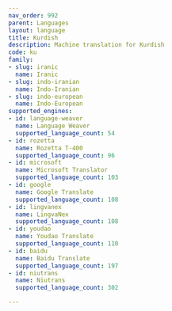 ```yaml
---
nav_order: 992
parent: Languages
layout: language
title: Kurdish
description: Machine translation for Kurdish
code: ku
family:
- slug: iranic
  name: Iranic
- slug: indo-iranian
  name: Indo-Iranian
- slug: indo-european
  name: Indo-European
supported_engines:
- id: language-weaver
  name: Language Weaver
  supported_language_count: 54
- id: rozetta
  name: Rozetta T-400
  supported_language_count: 96
- id: microsoft
  name: Microsoft Translator
  supported_language_count: 103
- id: google
  name: Google Translate
  supported_language_count: 108
- id: lingvanex
  name: LingvaNex
  supported_language_count: 108
- id: youdao
  name: Youdao Translate
  supported_language_count: 110
- id: baidu
  name: Baidu Translate
  supported_language_count: 197
- id: niutrans
  name: Niutrans
  supported_language_count: 302

---
```



